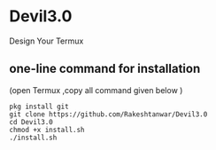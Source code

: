 # Devil3.0
Design Your Termux

## one-line command for installation 
 (open Termux ,copy all command given below ) 
```
pkg install git
git clone https://github.com/Rakeshtanwar/Devil3.0  
cd Devil3.0 
chmod +x install.sh 
./install.sh
```
